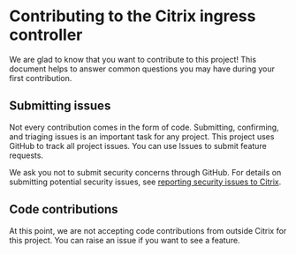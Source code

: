 # Contributing to the Citrix ingress controller

 We are glad to know that you want to contribute to this project! This document helps to answer common questions you may have during your first contribution.

## Submitting issues

 Not every contribution comes in the form of code. Submitting, confirming, and triaging issues is an important task for any project. This project uses GitHub to track all project issues. You can use Issues to submit feature requests.

 We ask you not to submit security concerns through GitHub. For details on submitting potential security issues, see [reporting security issues to Citrix](https://support.citrix.com/article/CTX0817430).

## Code contributions

 At this point, we are not accepting code contributions from outside Citrix for this project. You can raise an issue if you want to see a feature.